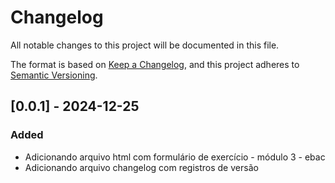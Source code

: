 # Changelog

All notable changes to this project will be documented in this file.

The format is based on [Keep a Changelog](https://keepachangelog.com/en/1.1.0/),
and this project adheres to [Semantic Versioning](https://semver.org/spec/v2.0.0.html).

## [0.0.1] - 2024-12-25

### Added

- Adicionando arquivo html com formulário de exercício - módulo 3 - ebac
- Adicionando arquivo changelog com registros de versão